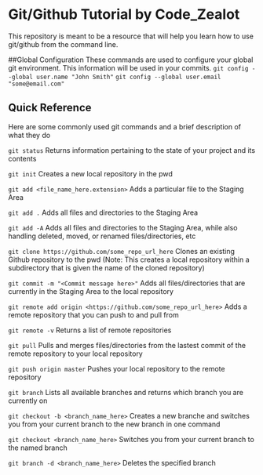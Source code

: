 # Git/Github Tutorial by Code_Zealot
This repository is meant to be a resource that will help you learn how to use git/github from the command line.


##Global Configuration
These commands are used to configure your global git environment. This information will be used in your commits.
`git config --global user.name "John Smith"`
`git config --global user.email "some@email.com"`



## Quick Reference
Here are some commonly used git commands and a brief description of what they do

`git status`
Returns information pertaining to the state of your project and its contents

`git init`
Creates a new local repository in the pwd

`git add <file_name_here.extension>`
Adds a particular file to the Staging Area

`git add .`
Adds all files and directories to the Staging Area

`git add -A`
Adds all files and directories to the Staging Area, while also handling deleted, moved, or renamed files/directories, etc

`git clone https://github.com/some_repo_url_here`
Clones an existing Github repository to the pwd (Note: This creates a local repository within a subdirectory that is given the name of the cloned repository)

`git commit -m "<Commit message here>"`
Adds all files/directories that are currently in the Staging Area to the local repository

`git remote add origin <https://github.com/some_repo_url_here>`
Adds a remote repository that you can push to and pull from

`git remote -v`
Returns a list of remote repositories

`git pull`
Pulls and merges files/directories from the lastest commit of the remote repository to your local repository

`git push origin master`
Pushes your local repository to the remote repository

`git branch`
Lists all available branches and returns which branch you are currently on

`git checkout -b <branch_name_here>`
Creates a new branche and switches you from your current branch to the new branch in one command

`git checkout <branch_name_here>`
Switches you from your current branch to the named branch

`git branch -d <branch_name_here>`
Deletes the specified branch

